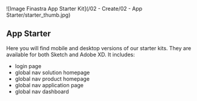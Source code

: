 ![Image Finastra App Starter Kit](/02 - Create/02 - App Starter/starter_thumb.jpg)
## App Starter

Here you will find mobile and desktop versions of our starter kits.
They are available for both Sketch and Adobe XD.
It includes:
- login page
- global nav solution homepage
- global nav product homepage
- global nav application page
- global nav dashboard
